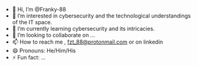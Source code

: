 - 👋 Hi, I’m @Franky-88
- 👀 I’m interested in cybersecurity and the technological understandings of the IT space.
- 🌱 I’m currently learning cybersecurity and its intricacies. 
- 💞️ I’m looking to collaborate on ...
- 📫 How to reach me , fzt_88@protonmail.com or on linkedin 
- 😄 Pronouns: He/Him/His
- ⚡ Fun fact: ...

<!---
Franky-88/Franky-88 is a ✨ special ✨ repository because its `README.md` (this file) appears on your GitHub profile.
You can click the Preview link to take a look at your changes.
--->
